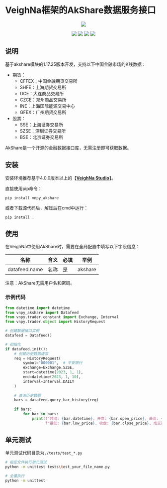 # VeighNa框架的AkShare数据服务接口

<p align="center">
  <img src ="https://vnpy.oss-cn-shanghai.aliyuncs.com/vnpy-logo.png"/>
</p>

<p align="center">
    <img src ="https://img.shields.io/badge/version-1.0.0-blueviolet.svg"/>
    <img src ="https://img.shields.io/badge/platform-windows|linux|macos-yellow.svg"/>
    <img src ="https://img.shields.io/badge/python-3.10|3.11|3.12|3.13-blue.svg"/>
    <img src ="https://img.shields.io/github/license/vnpy/vnpy.svg?color=orange"/>
</p>

## 说明

基于akshare模块的1.17.25版本开发，支持以下中国金融市场的K线数据：

* 期货：
  * CFFEX：中国金融期货交易所
  * SHFE：上海期货交易所
  * DCE：大连商品交易所
  * CZCE：郑州商品交易所
  * INE：上海国际能源交易中心
  * GFEX：广州期货交易所
* 股票：
  * SSE：上海证券交易所
  * SZSE：深圳证券交易所
  * BSE：北京证券交易所

AkShare是一个开源的金融数据接口库，无需注册即可获取数据。

## 安装

安装环境推荐基于4.0.0版本以上的【[**VeighNa Studio**](https://www.vnpy.com)】。

直接使用pip命令：

```
pip install vnpy_akshare
```

或者下载源代码后，解压后在cmd中运行：

```
pip install .
```

## 使用

在VeighNa中使用AkShare时，需要在全局配置中填写以下字段信息：

|名称|含义|必填|举例|
|---------|----|---|---|
|datafeed.name|名称|是|akshare|

注意：AkShare无需用户名和密码。

### 示例代码

```python
from datetime import datetime
from vnpy_akshare import Datafeed
from vnpy.trader.constant import Exchange, Interval
from vnpy.trader.object import HistoryRequest

# 创建数据接口实例
datafeed = Datafeed()

# 初始化
if datafeed.init():
    # 创建历史数据请求
    req = HistoryRequest(
        symbol="000001",  # 平安银行
        exchange=Exchange.SZSE,
        start=datetime(2023, 1, 1),
        end=datetime(2023, 1, 10),
        interval=Interval.DAILY
    )
    
    # 查询历史数据
    bars = datafeed.query_bar_history(req)
    
    if bars:
        for bar in bars:
            print(f"时间: {bar.datetime}, 开盘: {bar.open_price}, 最高: {bar.high_price}, "
                  f"最低: {bar.low_price}, 收盘: {bar.close_price}, 成交量: {bar.volume}")
```

## 单元测试

单元测试代码目录为`./tests/test_*.py`
```sh
# 指定文件执行单元测试
python -m unittest tests\test_your_file_name.py

# 全量执行
python -m unittest
```


